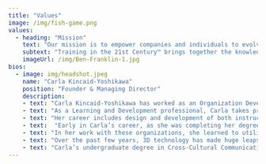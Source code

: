 ```yaml
---
title: "Values"
image: /img/fish-game.png
values:
  - heading: "Mission"
    text: "Our mission is to empower companies and individuals to evolve in synchrony with a changing world."
    subtext: "Training in the 21st Century™ brings together the knowledge and expertise needed, customized for each project. Working individually and in teams, we use our creativity, experience, knowledge, skills and abilities to enhance the growth and development of our clients. We utilize tried and true training methodologies combined with new technologies to enable companies and individuals to evolve proactively with a changing world."
    imageUrl: /img/Ben-Franklin-1.jpg
bios:
  - image: img/headshot.jpeg
    name: "Carla Kincaid-Yoshikawa"
    position: "Founder & Managing Director"
    description: 
    - text: "Carla Kincaid-Yoshikawa has worked as an Organization Development and Training Consultant for over 20 years. Working with Fortune 500 companies and organizations in the public and non-profit sectors, she has conducted team building, leadership development, strategic planning and change management processes. And she has designed, developed and facilitated training programs on a wide array of topics, from team building and leadership development to stress management, processes and procedures, and software navigation. A deep curiosity about how people learn, change and grow has created a core resource for her ongoing work in Learning and Development."
    - text: "As a Learning and Development professional, Carla takes pride in projects she has worked on because they simultaneously: increase organizational effectiveness; enhance the commitment, satisfaction, personal growth and professional development of organization members; and improve bottom lines."
    - text: "Her career includes design and development of both instructor-led and self-paced learning courses. She has created and facilitated face-to-face courses on a wide range of topics, and first became interested in avatar-based 3D environments as a tool for learning while recuperating from a severe injury. Her son loaned her several of his video games to pass the time and she was amazed at her own reaction to playing these games: she found herself engaged by the drive to solve the puzzles and get to the next level—and realized what an incredible learning tool these games could be. In addition, she realized that 3D environments not only offered opportunities for activity-based learning, but they also provided the sense of being present with others that is so important for engaging attention and connection—and missing from other forms of virtual learning."
    - text:  "Early in Carla’s career, as she was completing her degree in Organization Development, she sought opportunities to work with experienced consultants as a way to learn the most effective techniques for Training and Development. In that endeavor, she was fortunate to work with several excellent consulting firms: Stonefield Learning Group (Knowledge Management, Change Management and Organizational Design); and Integration Strategies (Internal Organizational Collaboration and Integration)."
    - text: "In her work with these organizations, she learned to utilize best practices and the highest standards for work with clients—in research and analysis, curriculum design and presentation, interactive meeting design and facilitation, and coaching and follow-up. Later work with another exceptional consulting firm, Collaborative Strategies (an industry analyst and research firm that specializes in collaboration technologies and best practices), gave her a foundation for understanding the technologies that impact so many industries and professions, including Training and Development. Her experience there, researching and using cutting edge collaboration technologies, enabled her to recognize and incorporate best practices for these tools into her work."
    - text: "Over the past few years, 3D technology has made huge leaps in capabilities and usability. Carla  is excited to be involved in the emergence of this resource for Training and Development. She believes 3D virtual environments present an amazing array of new, powerful techniques and processes for learning and is working to incorporate the extraordinary benefits of 3D learning  into the blended learning services of Training in the 21st Century™."
    - text: "Carla’s undergraduate degree in Cross-Cultural Communications from San Francisco State University gave her a grounding in the communications issues that are often a barrier to effective  collaboration. This perspective was a valuable asset when she earned a Masters Degree in  Organization Development from the University of San Francisco and began working in that field.  These aspects of her educational background continue to inform her work in training, facilitation and change management."
---
```

